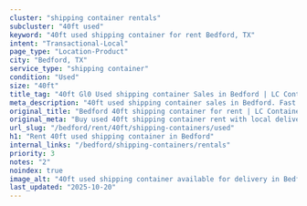 ```yaml
---
cluster: "shipping container rentals"
subcluster: "40ft used"
keyword: "40ft used shipping container for rent Bedford, TX"
intent: "Transactional-Local"
page_type: "Location-Product"
city: "Bedford, TX"
service_type: "shipping container"
condition: "Used"
size: "40ft"
title_tag: "40ft Gl0 Used shipping container Sales in Bedford | LC Container"
meta_description: "40ft used shipping container sales in Bedford. Fast delivery, competitive pricing. Serving shipping containers area. Quote ID: WKV. Call (214) 524-4168 for your free quote today."
original_title: "Bedford 40ft shipping container for rent | LC Container"
original_meta: "Buy used 40ft shipping container rent with local delivery in Bedford, TX. LC Container — local Since 2003. Request a fast quote today."
url_slug: "/bedford/rent/40ft/shipping-containers/used"
h1: "Rent 40ft used shipping container in Bedford"
internal_links: "/bedford/shipping-containers/rentals"
priority: 3
notes: "2"
noindex: true
image_alt: "40ft used shipping container available for delivery in Bedford"
last_updated: "2025-10-20"
---
```


<!-- TODO: Add unique city/inventory copy, images, and internal links here. -->
